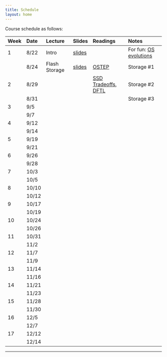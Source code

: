 ```yaml
---
title: Schedule
layout: home
---
```


Course schedule as follows:

| Week | Date  | Lecture       | Slides     | Readings                                                     | Notes
| :-   | :--   | :----         | :---       | :---                                                         | :---
| 1    | 8/22  | Intro         | [slides](https://drive.google.com/file/d/1QqzvsYbwKKn0X9Gl4YQRWBnnbM91CLcH/view?usp=sharing) |                                                              | For fun: [OS evolutions](https://people.cs.rutgers.edu/~pxk/416/notes/01-intro.html) | Course logistics and OS introduction
|      | 8/24  | Flash Storage | [slides](https://drive.google.com/file/d/1ZrqC1K8YXPuv-cY6WaSnlnFhDHH4jYM8/view?usp=sharing) | [OSTEP](https://pages.cs.wisc.edu/~remzi/OSTEP/file-ssd.pdf) | Storage #1
| 2    | 8/29  |               |            | [SSD Tradeoffs](https://www.usenix.org/legacy/event/usenix08/tech/full_papers/agrawal/agrawal.pdf), [DFTL](https://www.cse.psu.edu/~buu1/papers/ps/dftl-asplos09.pdf)                                                       | Storage #2
|      | 8/31  |               |            |                                                              | Storage #3
| 3    | 9/5   |               |
|      | 9/7   |               |
| 4    | 9/12  |               |
|      | 9/14  |               |
| 5    | 9/19  |               |
|      | 9/21  |               |
| 6    | 9/26  |               |
|      | 9/28  |               |
| 7    | 10/3  |               |
|      | 10/5  |               |
| 8    | 10/10 |               |
|      | 10/12 |               |
| 9    | 10/17 |               |
|      | 10/19 |               |
| 10   | 10/24 |               |
|      | 10/26 |               |
| 11   | 10/31 |               |
|      | 11/2  |               |
| 12   | 11/7  |               |
|      | 11/9  |               |
| 13   | 11/14 |               |
|      | 11/16 |               |
| 14   | 11/21 |               |
|      | 11/23 |               |
| 15   | 11/28 |               |
|      | 11/30 |               |
| 16   | 12/5  |               |
|      | 12/7  |               |
| 17   | 12/12 |               |
|      | 12/14 |               |


----

